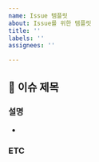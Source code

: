 ```yaml
---
name: Issue 템플릿
about: Issue를 위한 템플릿
title: ''
labels: ''
assignees: ''

---
```


## 🚨 이슈 제목
### 설명
- 

### ETC
